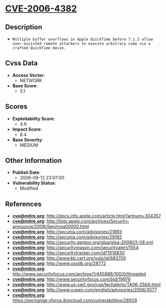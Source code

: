 
# [CVE-2006-4382](https://cve.mitre.org/cgi-bin/cvename.cgi?name=CVE-2006-4382)

## Description

- `Multiple buffer overflows in Apple QuickTime before 7.1.3 allow user-assisted remote attackers to execute arbitrary code via a crafted QuickTime movie.`

## Cvss Data

- **Access Vector**:
  - NETWORK
- **Base Score**:
  - 5.1

## Scores

- **Exploitability Score**:
  - 4.9
- **Impact Score**:
  - 6.4
- **Base Severity**:
  - MEDIUM

## Other Information

- **Publish Date**:
  - 2006-09-12 23:07:00
- **Vulnerability Status**:
  - Modified

## References

- **cve@mitre.org**: http://docs.info.apple.com/article.html?artnum=304357
- **cve@mitre.org**: http://lists.apple.com/archives/Security-announce/2006/Sep/msg00000.html
- **cve@mitre.org**: http://secunia.com/advisories/21893
- **cve@mitre.org**: http://secunia.com/advisories/29182
- **cve@mitre.org**: http://security.gentoo.org/glsa/glsa-200803-08.xml
- **cve@mitre.org**: http://securityreason.com/securityalert/1554
- **cve@mitre.org**: http://securitytracker.com/id?1016830
- **cve@mitre.org**: http://www.kb.cert.org/vuls/id/683700
- **cve@mitre.org**: http://www.osvdb.org/28772
- **cve@mitre.org**: http://www.securityfocus.com/archive/1/445888/100/0/threaded
- **cve@mitre.org**: http://www.securityfocus.com/bid/19976
- **cve@mitre.org**: http://www.us-cert.gov/cas/techalerts/TA06-256A.html
- **cve@mitre.org**: http://www.vupen.com/english/advisories/2006/3577
- **cve@mitre.org**: https://exchange.xforce.ibmcloud.com/vulnerabilities/28929

